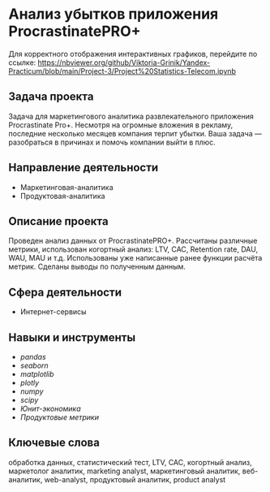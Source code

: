 # Анализ убытков приложения ProcrastinatePRO+

Для корректного отображения интерактивных графиков, перейдите по ссылке: https://nbviewer.org/github/Viktoria-Grinik/Yandex-Practicum/blob/main/Project-3/Project%20Statistics-Telecom.ipynb

## Задача проекта
Задача для маркетингового аналитика развлекательного приложения Procrastinate Pro+. Несмотря на огромные вложения в рекламу, последние несколько месяцев компания терпит убытки. Ваша задача — разобраться в причинах и помочь компании выйти в плюс.

## Направление деятельности
- Маркетинговая-аналитика 
- Продуктовая-аналитика

## Описание проекта
Проведен анализ данных от ProcrastinatePRO+.
Рассчитаны различные метрики, использован когортный анализ: LTV, CAC, Retention rate, DAU, WAU, MAU и т.д. Использованы уже написанные ранее функции расчёта метрик. Сделаны выводы по полученным данным.

## Сфера деятельности 
- Интернет-сервисы

## Навыки и инструменты
- *pandas*
- *seaborn*
- *matplotlib*
- *plotly*
- *numpy*
- *scipy*
- *Юнит-экономика*
- *Продуктовые метрики*

## Ключевые слова
обработка данных, статистический тест, LTV, CAC, когортный анализ, маркетолог аналитик, marketing analyst, маркетинговый аналитик, веб-аналитик, web-analyst, продуктовый аналитик, product analyst
